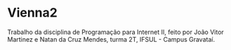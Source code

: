 # Vienna2

Trabalho da disciplina de Programação para Internet II, feito por João Vitor Martinez e Natan da Cruz Mendes, turma 2T, IFSUL - Campus Gravataí.
